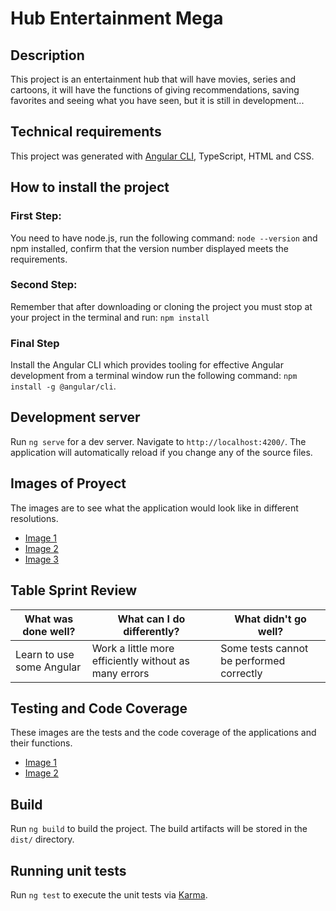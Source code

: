 # Hub Entertainment Mega


## Description

This project is an entertainment hub that will have movies, series and cartoons, it will have the functions of giving recommendations, saving favorites and seeing what you have seen, but it is still in development...

## Technical requirements

This project was generated with [Angular CLI](https://github.com/angular/angular-cli), TypeScript, HTML and CSS.

## How to install the project

### First Step: 

You need to have node.js, run the following command: `node --version` and npm installed, confirm that the version number displayed meets the requirements.

### Second Step: 
Remember that after downloading or cloning the project you must stop at your project in the terminal and run: `npm install`

### Final Step 

Install the Angular CLI which provides tooling for effective Angular development from a terminal window run the following command: `npm install -g @angular/cli`.

## Development server

Run `ng serve` for a dev server. Navigate to `http://localhost:4200/`. The application will automatically reload if you change any of the source files.


## Images of Proyect

The images are to see what the application would look like in different resolutions.

- [Image 1](/public/image_1.png)
- [Image 2](/public/image_2.png)
- [Image 3](/public/image_3.png)

## Table Sprint Review

| What was done well? | What can I do differently? | What didn't go well? |
------------------|----------------------------|-----------------------
| Learn to use some Angular | Work a little more efficiently without as many errors | Some tests cannot be performed correctly |

## Testing and Code Coverage

These images are the tests and the code coverage of the applications and their functions.

- [Image 1](/public/image_4.png)
- [Image 2](/public/image_5.png)


## Build

Run `ng build` to build the project. The build artifacts will be stored in the `dist/` directory.

## Running unit tests

Run `ng test` to execute the unit tests via [Karma](https://karma-runner.github.io).
